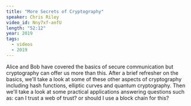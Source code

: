 ```yaml
---
title: "More Secrets of Cryptography"
speaker: Chris Riley
video_id: Nny7xf-anfU
length: "52:12"
year: 2019
tags:
  - videos
  - 2019
---
```


Alice and Bob have covered the basics of secure communication but cryptography can offer us more than this. After a brief refresher on the basics, we'll take a look at some of these other aspects of cryptography including hash functions, elliptic curves and quantum cryptography. Then we'll take a look at some practical applications answering questions such as: can I trust a web of trust? or should I use a block chain for this?
